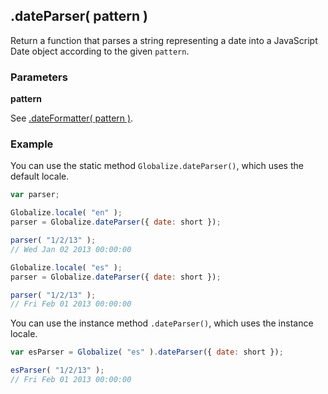 ## .dateParser( pattern )

Return a function that parses a string representing a date into a JavaScript
Date object according to the given `pattern`.

### Parameters

**pattern**

See [.dateFormatter( pattern )](./date-formatter.md).

### Example

You can use the static method `Globalize.dateParser()`, which uses the default
locale.

```javascript
var parser;

Globalize.locale( "en" );
parser = Globalize.dateParser({ date: short });

parser( "1/2/13" );
// Wed Jan 02 2013 00:00:00

Globalize.locale( "es" );
parser = Globalize.dateParser({ date: short });

parser( "1/2/13" );
// Fri Feb 01 2013 00:00:00
```

You can use the instance method `.dateParser()`, which uses the instance locale.

```javascript
var esParser = Globalize( "es" ).dateParser({ date: short });

esParser( "1/2/13" );
// Fri Feb 01 2013 00:00:00
```
